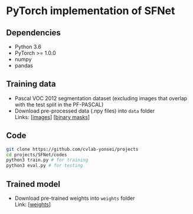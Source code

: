# PyTorch implementation of SFNet

## Dependencies
* Python 3.6
* PyTorch >= 1.0.0
* numpy
* pandas

## Training data
* Pascal VOC 2012 segmentation dataset (excluding images that overlap with the test split in the PF-PASCAL)
* Download pre-processed data (.npy files) into ``data`` folder <br>Links: [[images](https://drive.google.com/a/yonsei.ac.kr/file/d/1RrAdFyTrSmK6Lee9gN1D4p-FhTzV8ict/view?usp=sharing)] [[binary masks](https://drive.google.com/a/yonsei.ac.kr/file/d/1S_MwNXYBV171hMCnOgY4e2weI7VUPWXj/view?usp=sharing)]

## Code
```bash
git clone https://github.com/cvlab-yonsei/projects
cd projects/SFNet/codes
python3 train.py # for training
python3 eval.py # for testing
```

## Trained model
* Download pre-trained weights into ``weights`` folder <br>Link: [[weights](https://drive.google.com/a/yonsei.ac.kr/file/d/1RmVcrla-7qUYVxRdr6ngqRmmu2RK-qrk/view?usp=sharing)]
